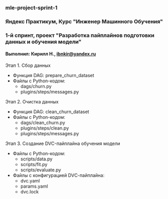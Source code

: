 ### mle-project-sprint-1

### Яндекс Практикум, Курс "Инженер Машинного Обучения" 

### 1-й спринт, проект "Разработка пайплайнов подготовки данных и обучения модели"

#### Выполнил: Кирилл Н., ibnkir@yandex.ru

Этап 1. Сбор данных
- Функция DAG: prepare_churn_dataset
- Файлы с Python-кодом:
	* dags/churn.py
	* plugins/steps/messages.py

Этап 2. Очистка данных
- Функция DAG: clean_churn_dataset
- Файлы с Python-кодом:
	* dags/clean_churn.py
	* plugins/steps/clean.py
	* plugins/steps/messages.py

Этап 3. Создание DVC-пайплайна обучения модели
- Файлы с Python-кодом:
	* scripts/data.py
	* scripts/fit.py
	* scripts/evaluate.py
- Файлы с конфигурацией DVС-пайплайна:
	* dvc.yaml
	* params.yaml
	* dvc.lock
	